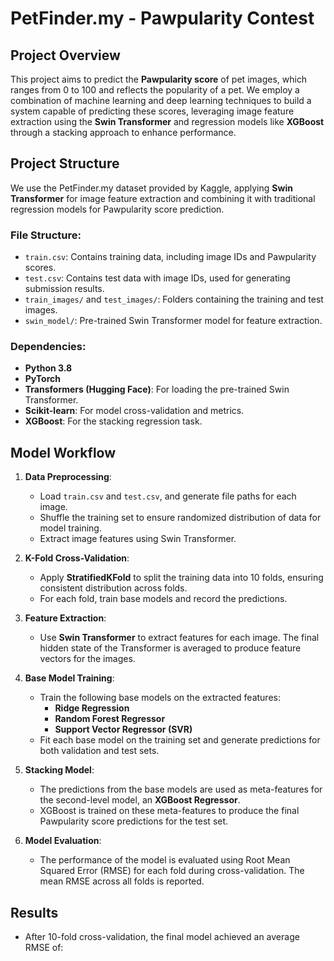 # PetFinder.my - Pawpularity Contest

## Project Overview
This project aims to predict the **Pawpularity score** of pet images, which ranges from 0 to 100 and reflects the popularity of a pet. We employ a combination of machine learning and deep learning techniques to build a system capable of predicting these scores, leveraging image feature extraction using the **Swin Transformer** and regression models like **XGBoost** through a stacking approach to enhance performance.

## Project Structure
We use the PetFinder.my dataset provided by Kaggle, applying **Swin Transformer** for image feature extraction and combining it with traditional regression models for Pawpularity score prediction.

### File Structure:
- `train.csv`: Contains training data, including image IDs and Pawpularity scores.
- `test.csv`: Contains test data with image IDs, used for generating submission results.
- `train_images/` and `test_images/`: Folders containing the training and test images.
- `swin_model/`: Pre-trained Swin Transformer model for feature extraction.

### Dependencies:
- **Python 3.8**
- **PyTorch**
- **Transformers (Hugging Face)**: For loading the pre-trained Swin Transformer.
- **Scikit-learn**: For model cross-validation and metrics.
- **XGBoost**: For the stacking regression task.

## Model Workflow
1. **Data Preprocessing**:
   - Load `train.csv` and `test.csv`, and generate file paths for each image.
   - Shuffle the training set to ensure randomized distribution of data for model training.
   - Extract image features using Swin Transformer.

2. **K-Fold Cross-Validation**:
   - Apply **StratifiedKFold** to split the training data into 10 folds, ensuring consistent distribution across folds.
   - For each fold, train base models and record the predictions.

3. **Feature Extraction**:
   - Use **Swin Transformer** to extract features for each image. The final hidden state of the Transformer is averaged to produce feature vectors for the images.

4. **Base Model Training**:
   - Train the following base models on the extracted features:
     - **Ridge Regression**
     - **Random Forest Regressor**
     - **Support Vector Regressor (SVR)**
   - Fit each base model on the training set and generate predictions for both validation and test sets.

5. **Stacking Model**:
   - The predictions from the base models are used as meta-features for the second-level model, an **XGBoost Regressor**.
   - XGBoost is trained on these meta-features to produce the final Pawpularity score predictions for the test set.

6. **Model Evaluation**:
   - The performance of the model is evaluated using Root Mean Squared Error (RMSE) for each fold during cross-validation. The mean RMSE across all folds is reported.

## Results
- After 10-fold cross-validation, the final model achieved an average RMSE of:
